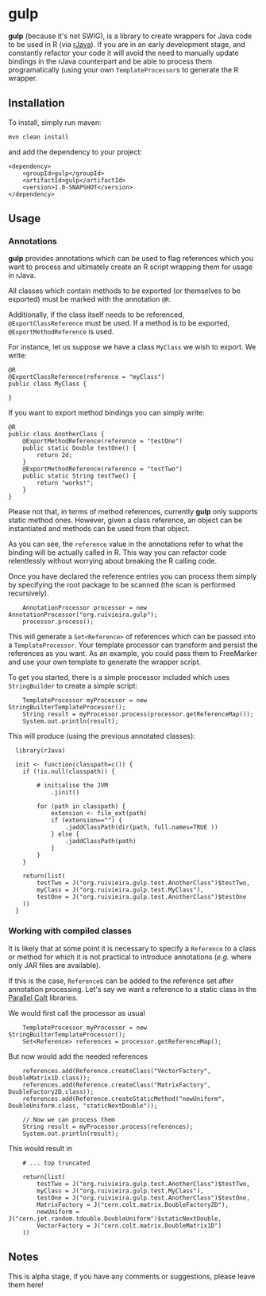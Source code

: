 # gulp

**gulp** (because it's not SWIG), is a library to create wrappers for Java code to be used in R (via [rJava](http://cran.r-project.org/web/packages/rJava/index.html)).
If you are in an early development stage, and constantly refactor your code it will avoid the need to manually update bindings in the rJava counterpart and be able to process them programatically (using your own `TemplateProcessor`s to generate the R wrapper.

## Installation


To install, simply run maven:

    mvn clean install
    
and add the dependency to your project:

    <dependency>
        <groupId>gulp</groupId>
        <artifactId>gulp</artifactId>
        <version>1.0-SNAPSHOT</version>
    </dependency>

## Usage

### Annotations

**gulp** provides annotations which can be used to flag references which you want to process and ultimately create an R
script wrapping them for usage in rJava.

All classes which contain methods to be exported (or themselves to be exported) must be marked with the annotation `@R`.

Additionally, if the class itself needs to be referenced, `@ExportClassReference` must be used.
If a method is to be exported, `@ExportMethodReference` is used.

For instance, let us suppose we have a class `MyClass` we wish to export. We write:

    @R
    @ExportClassReference(reference = "myClass")
    public class MyClass {
    
    }

If you want to export method bindings you can simply write:

    @R
    public class AnotherClass {
        @ExportMethodReference(reference = "testOne")
        public static Double testOne() {
            return 2d;
        }
        @ExportMethodReference(reference = "testTwo")
        public static String testTwo() {
            return "works!";
        }
    }

Please not that, in terms of method references, currently **gulp** only supports static method ones.
However, given a class reference, an object can be instantiated and methods can be used from that object.
    
As you can see, the `reference` value in the annotations refer to what the binding will be actually called in R.
This way you can refactor code relentlessly without worrying about breaking the R calling code.

Once you have declared the reference entries you can process them simply by specifying the root package to be scanned
(the scan is performed recursively).

        AnnotationProcessor processor = new AnnotationProcessor("org.ruivieira.gulp");
        processor.process();
        
This will generate a `Set<Reference>` of references which can be passed into a `TemplateProcessor`.
Your template processor can transform and persist the references as you want.
As an example, you could pass them to FreeMarker and use your own template to generate the wrapper script.

To get you started, there is a simple processor included which uses `StringBuilder` to create a simple script:

        TemplateProcessor myProcessor = new StringBuilterTemplateProcessor();
        String result = myProcessor.process(processor.getReferenceMap());
        System.out.println(result);

This will produce (using the previous annotated classes):

      library(rJava)
      
      init <- function(classpath=c()) {
      	if (!is.null(classpath)) {
      
      		# initialise the JVM
      			.jinit()
      
      		for (path in classpath) {
      			extension <- file_ext(path)
      			if (extension=="") {
      				.jaddClassPath(dir(path, full.names=TRUE ))
      			} else {
      				.jaddClassPath(path)
      			}
      		}
      	}
      
      	return(list(
      	    testTwo = J("org.ruivieira.gulp.test.AnotherClass")$testTwo,
      	    myClass = J("org.ruivieira.gulp.test.MyClass"),
      	    testOne = J("org.ruivieira.gulp.test.AnotherClass")$testOne
      	))
      }

### Working with compiled classes

It is likely that at some point it is necessary to specify a `Reference` to a class or method for which it is not
practical to introduce annotations (*e.g.* where only JAR files are available).

If this is the case, `Reference`s can be added to the reference set after annotation processing.
Let's say we want a reference to a static class in the [Parallel Colt](http://sourceforge.net/projects/parallelcolt/) libraries.

We would first call the processor as usual

        TemplateProcessor myProcessor = new StringBuilterTemplateProcessor();
        Set<Reference> references = processor.getReferenceMap();

But now would add the needed references

        references.add(Reference.createClass("VectorFactory", DoubleMatrix1D.class));
        references.add(Reference.createClass("MatrixFactory", DoubleFactory2D.class));
        references.add(Reference.createStaticMethod("newUniform", DoubleUniform.class, "staticNextDouble"));

        // Now we can process them
        String result = myProcessor.process(references);
        System.out.println(result);

This would result in

        # ... top truncated

      	return(list(
      	    testTwo = J("org.ruivieira.gulp.test.AnotherClass")$testTwo,
      	    myClass = J("org.ruivieira.gulp.test.MyClass"),
      	    testOne = J("org.ruivieira.gulp.test.AnotherClass")$testOne,
      	    MatrixFactory = J("cern.colt.matrix.DoubleFactory2D"),
            newUniform = J("cern.jet.random.tdouble.DoubleUniform")$staticNextDouble,
            VectorFactory = J("cern.colt.matrix.DoubleMatrix1D")
      	))

## Notes


This is alpha stage, if you have any comments or suggestions, please leave them here!
